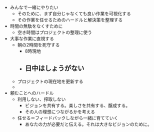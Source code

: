 

- みんなで一緒にやりたい
	- そのために、まず自分じゃなくても良い作業を可視化する
	- その作業を任せるためのハードルと解決策を整理する
- 時間の無駄をなくすために
	- 空き時間はプロジェクトの整理に使う
- 大事な作業に直視する
	- 朝の2時間を死守する
		- 8時現地
		- 日中はしょうがない
			- 
	- プロジェクトの現在地を更新する
	- 
- 頼むことへのハードル
	- 利用しない、搾取しない
		- ビジョンを共有する。楽しさを共有する、醸成する。
		- その人の理想につながるかを考える
	- 任せる＝フィードバックしながら一緒に育てていく
		- あなたの力が必要だと伝える。それは大きなビジョンのために。